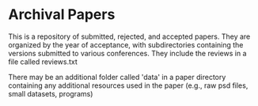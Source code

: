 Archival Papers
===============

This is a repository of submitted, rejected, and accepted papers. They are
organized by the year of acceptance, with subdirectories containing the
versions submitted to various conferences. They include the reviews in a file
called reviews.txt

There may be an additional folder called 'data' in a paper directory containing
any additional resources used in the paper (e.g., raw psd files, small
datasets, programs)
